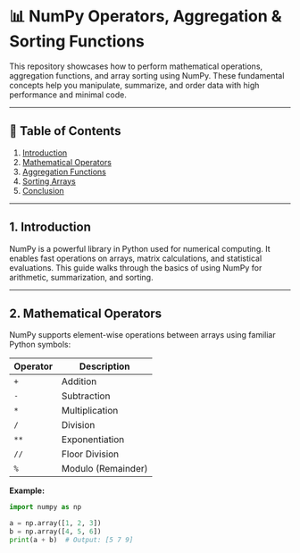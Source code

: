 # 📊 NumPy Operators, Aggregation & Sorting Functions

This repository showcases how to perform mathematical operations, aggregation functions, and array sorting using NumPy. These fundamental concepts help you manipulate, summarize, and order data with high performance and minimal code.

---

## 📘 Table of Contents
1. [Introduction](#1-introduction)
2. [Mathematical Operators](#2-mathematical-operators)
3. [Aggregation Functions](#3-aggregation-functions)
4. [Sorting Arrays](#4-sorting-arrays)
5. [Conclusion](#5-conclusion)

---

## 1. Introduction

NumPy is a powerful library in Python used for numerical computing. It enables fast operations on arrays, matrix calculations, and statistical evaluations. This guide walks through the basics of using NumPy for arithmetic, summarization, and sorting.

---

## 2. Mathematical Operators

NumPy supports element-wise operations between arrays using familiar Python symbols:

| Operator | Description          |
|----------|----------------------|
| `+`      | Addition              |
| `-`      | Subtraction           |
| `*`      | Multiplication        |
| `/`      | Division              |
| `**`     | Exponentiation        |
| `//`     | Floor Division        |
| `%`      | Modulo (Remainder)    |

**Example:**
```python
import numpy as np

a = np.array([1, 2, 3])
b = np.array([4, 5, 6])
print(a + b)  # Output: [5 7 9]
